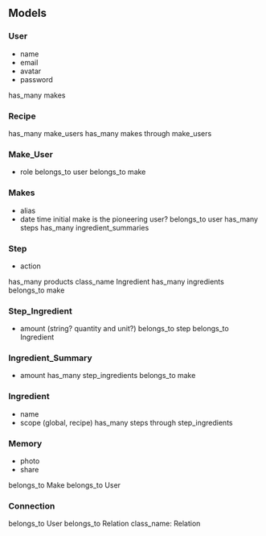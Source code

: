## Models

### User
  * name
  * email
  * avatar
  * password

has_many makes

### Recipe
  has_many make_users
  has_many makes through make_users

### Make_User
  * role
  belongs_to user
  belongs_to make
  
### Makes
- alias
- date time
initial make is the pioneering user?
belongs_to user
has_many steps
has_many ingredient_summaries

### Step
  - action

has_many products class_name Ingredient
has_many ingredients
belongs_to make

### Step_Ingredient
  * amount (string? quantity and unit?)
  belongs_to step
  belongs_to Ingredient

### Ingredient_Summary
  * amount
  has_many step_ingredients
  belongs_to make

### Ingredient
  * name
  * scope (global, recipe)
has_many steps through step_ingredients

### Memory
 * photo
 * share

belongs_to Make
belongs_to User

### Connection
  belongs_to User
  belongs_to Relation class_name: Relation
